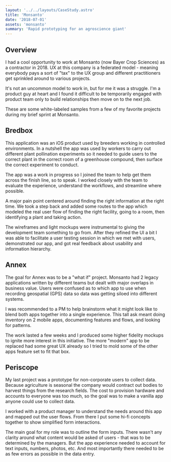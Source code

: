 ```yaml
---
layout: '../../layouts/CaseStudy.astro'
title: 'Monsanto'
date: '2018-07-01'
assets: 'monsanto'
summary: 'Rapid prototyping for an agroscience giant'
---
```


## Overview

I had a cool opportunity to work at Monsanto (now Bayer Crop Sciences) as a contractor in 2018. UX at this company is a federated model - meaning everybody pays a sort of "tax" to the UX group and different practitioners get sprinkled around to various projects.

It's not an uncommon model to work in, but for me it was a struggle. I'm a product guy at heart and I found it difficult to be temporarily engaged with product team only to build relationships then move on to the next job.

These are some white-labeled samples from a few of my favorite projects during my brief sprint at Monsanto.

## Bredbox

This application was an iOS product used by breeders working in controlled environments. In a nutshell the app was used by workers to carry out different plant pollination experiments so it needed to guide users to the correct plant in the correct room of a greenhouse compound, then surface the correct experiment to conduct.

The app was a work in progress so I joined the team to help get them across the finish line, so to speak. I worked closely with the team to evaluate the experience, understand the workflows, and streamline where possible.

A major pain point centered around finding the right information at the right time. We took a step back and added some routes to the app which modeled the real user flow of finding the right facility, going to a room, then identifying a plant and taking action.

The wireframes and light mockups were instrumental to giving the development team something to go from. After they refined the UI a bit I was able to facilitate a user testing session in which we met with users, demonstrated our app, and got real feedback about usability and information hierarchy.

## Annex

The goal for Annex was to be a "what if" project. Monsanto had 2 legacy applications written by different teams but dealt with major overlaps in business value. Users were confused as to which app to use when recording geospatial (GPS) data so data was getting siloed into different systems.

I was recommended to a PM to help brainstorm what it might look like to blend both apps together into a single experience. This tall ask meant doing inventory on 2 mobile apps, documenting features and flows, and looking for patterns.

The work lasted a few weeks and I produced some higher fidelity mockups to ignite more interest in this initiative. The more "modern" app to be replaced had some great UX already so I tried to mold some of the other apps feature set to fit that box.

## Periscope

My last project was a prototype for non-corporate users to collect data. Because agriculture is seasonal the company would contract out bodies to harvest things from the research fields. The cost to provision hardware and accounts to everyone was too much, so the goal was to make a vanilla app anyone could use to collect data.

I worked with a product manager to understand the needs around this app and mapped out the user flows. From there I put some hi-fi concepts together to show simplified form interactions.

The main goal for my role was to outline the form inputs. There wasn't any clarity around what content would be asked of users - that was to be determined by the managers. But the app experience needed to account for text inputs, numbers, photos, etc. And most importantly there needed to be as few errors as possible in the data entry.
